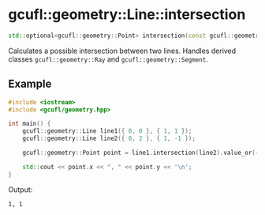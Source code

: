 # gcufl::geometry::Line::intersection
```cpp
std::optional<gcufl::geometry::Point> intersection(const gcufl::geometry::Line& other) const noexcept;
```
Calculates a possible intersection between two lines. Handles derived classes `gcufl::geometry::Ray` and `gcufl::geometry::Segment`.
## Example
```cpp
#include <iostream>
#include <gcufl/geometry.hpp>

int main() {
	gcufl::geometry::Line line1({ 0, 0 }, { 1, 1 });
	gcufl::geometry::Line line2({ 0, 2 }, { 1, -1 });

	gcufl::geometry::Point point = line1.intersection(line2).value_or({ 0, 0 });

	std::cout << point.x << ", " << point.y << '\n';
}
```
Output:
```
1, 1
```
